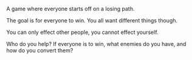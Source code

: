 A game where everyone starts off on a losing path.

The goal is for everyone to win. You all want different things though.

You can only effect other people, you cannot effect yourself.

Who do you help? If everyone is to win, what enemies do you have, and how do you convert them?